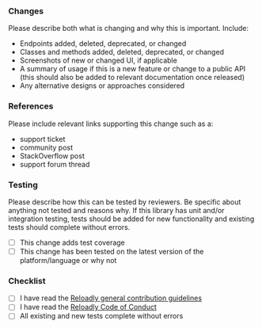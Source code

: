 ### Changes

Please describe both what is changing and why this is important. Include:

- Endpoints added, deleted, deprecated, or changed
- Classes and methods added, deleted, deprecated, or changed
- Screenshots of new or changed UI, if applicable
- A summary of usage if this is a new feature or change to a public API (this should also be added to relevant
  documentation once released)
- Any alternative designs or approaches considered

### References

Please include relevant links supporting this change such as a:

- support ticket
- community post
- StackOverflow post
- support forum thread

### Testing

Please describe how this can be tested by reviewers. Be specific about anything not tested and reasons why. If this
library has unit and/or integration testing, tests should be added for new functionality and existing tests should
complete without errors.

- [ ] This change adds test coverage
- [ ] This change has been tested on the latest version of the platform/language or why not

### Checklist

- [ ] I have read
  the [Reloadly general contribution guidelines](https://github.com/reloadly/reloadly-sdk-java/blob/master/GENERAL-CONTRIBUTING.md)
- [ ] I have read
  the [Reloadly Code of Conduct](https://github.com/reloadly/reloadly-sdk-java/blob/master/CODE-OF-CONDUCT.md)
- [ ] All existing and new tests complete without errors
